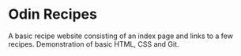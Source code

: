 # Odin Recipes

A basic recipe website consisting of an index page and links to a few recipes.
Demonstration of basic HTML, CSS and Git.